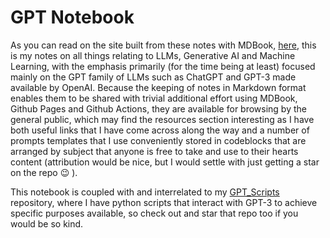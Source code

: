 # GPT Notebook

As you can read on the site built from these notes with MDBook, [here](https://thomashighbaugh.github.io/gpt_notes/), this is my notes on all things relating to LLMs, Generative AI and Machine Learning, with the emphasis primarily (for the time being at least) focused mainly on the GPT family of LLMs such as ChatGPT and GPT-3 made available by OpenAI. Because the keeping of notes in Markdown format enables them to be shared with trivial additional effort using MDBook, Github Pages and Github Actions, they are available for browsing by the general public, which may find the resources section interesting as I have both useful links that I have come across along the way and a number of prompts templates that I use conveniently stored in codeblocks that are arranged by subject that anyone is free to take and use to their hearts content (attribution would be nice, but I would settle with just getting a star on the repo :wink: ).

This notebook is coupled with and interrelated to my [GPT_Scripts](https://github.com/Thomashighbaugh/gpt_scripts) repository, where I have python scripts that interact with GPT-3 to achieve specific purposes available, so check out and star that repo too if you would be so kind.
